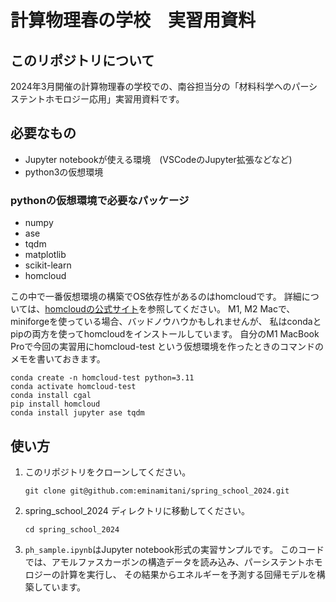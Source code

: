 # 計算物理春の学校　実習用資料

## このリポジトリについて
2024年3月開催の計算物理春の学校での、南谷担当分の「材料科学へのパーシステントホモロジー応用」実習用資料です。

## 必要なもの
- Jupyter notebookが使える環境　(VSCodeのJupyter拡張などなど)
- python3の仮想環境
  
### pythonの仮想環境で必要なパッケージ
- numpy
- ase
- tqdm 
- matplotlib
- scikit-learn
- homcloud 

この中で一番仮想環境の構築でOS依存性があるのはhomcloudです。
詳細については、[homcloudの公式サイト](https://homcloud.dev/index.html)を参照してください。
M1, M2 Macで、miniforgeを使っている場合、バッドノウハウかもしれませんが、
私はcondaとpipの両方を使ってhomcloudをインストールしています。
自分のM1 MacBook Proで今回の実習用にhomcloud-test という仮想環境を作ったときのコマンドのメモを書いておきます。
```
conda create -n homcloud-test python=3.11
conda activate homcloud-test
conda install cgal
pip install homcloud
conda install jupyter ase tqdm
```
## 使い方
1. このリポジトリをクローンしてください。
   ```
   git clone git@github.com:eminamitani/spring_school_2024.git
   ```
2. spring_school_2024 ディレクトリに移動してください。
   ```
   cd spring_school_2024
   ```
3. `ph_sample.ipynb`はJupyter notebook形式の実習サンプルです。
   このコードでは、アモルファスカーボンの構造データを読み込み、パーシステントホモロジーの計算を実行し、
   その結果からエネルギーを予測する回帰モデルを構築しています。
   
   